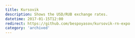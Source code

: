 ```yaml
---
title: Kursovik
description: Shows the USD/RUB exchange rates.
datetime: 2017-01-15T12:00
redirect: https://github.com/bespoyasov/kursovik-rn-expo
category: 'archived'
---
```

